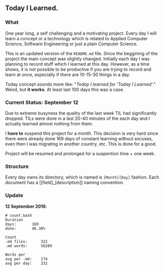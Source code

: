 ## Today I Learned.

### What
One year long, a self challenging and a motivating project. Every day I will learn a concept or a technology which is related to Applied Computer Science, Software Engineering or just a plain Computer Science.

This is an updated version of the `README.md` file. Since the beggining of the project the main concept was slightly changed. Initially each day I was planning to record stuff which I learned at this day. However, as a time shows, it is not possible to be productive if you are trying to record and learn at once, especially if there are 10-15-30 things in a day.

Today concept sounds more like: "*Today I learned for 'Today I Learned'*." Weird, but **it works**. At least last 100 days this was a case.

### Current Status: September 12
Due to extreme busyness the quality of the last week TIL had significantly dropped. TILs were done in a last 20-40 minutes of the each day and I actually learned almost nothing from them.

I **have to** suspend this project for a month. This decision is very hard since there were already done 169 days of constant learning without excuses, even then I was migrating in another country, etc. This is done for a good.

Project will be resumed and prolonged for a suspention time + one week.

### Structure
Every day owns its directory, which is named is `[Month][Day]` fashion. Each document has a [[field]_[description]] naming convention.


### Update

**12 September 2016**:

```
# count.bash
Duration
days:       169
done:       46.30%

Count
.md files:      322
.md words:      56209

Words per
avg per .md:    174
avg per day:    332
```
